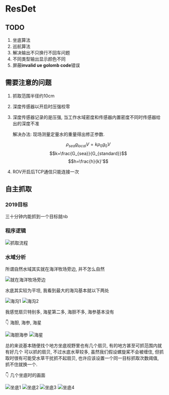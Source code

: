 # ResDet

## TODO

1. 坐底算法
2. 巡航算法
3. 解决输出不只换行不回车问题
4. 不同类型输出显示颜色不同
5. 屏蔽**invalid ue golomb code**错误

## 需要注意的问题

1. 抓取范围半径约10cm
2. 深度传感器以开启时压强校零
3. 深度传感器记录的是压强, 当工作水域密度和传感器内置密度不同时传感器给出的深度不准

   解决办法: 现场测量定量水的重量得出修正参数.

   $$\rho_{sea}g_{local}V=k\rho_0g_0V$$
   $$k=\frac{G_{sea}}{G_{standard}}$$
   $$h=\frac{h}{k}'$$


4. ROV开启后TCP通信只能连接一次

## 自主抓取

### 2019目标

三十分钟内能抓到一个目标就nb

### 程序逻辑

![抓取流程](抓取流程.svg)

### 水域分析

所谓自然水域其实就在海洋牧场旁边, 并不怎么自然

![就在海洋牧场旁边](doc/水域参考视频截图/在海洋牧场旁边.png)

水底其实较为平坦, 我看到最大的海沟基本就以下两处

![海沟1](doc/水域参考视频截图/海沟1.png)
![海沟2](doc/水域参考视频截图/海沟2.png)

我感觉扇贝特别多, 海星第二多, 海胆不多, 海参基本没有

👇 海胆, 海参, 海星

![海胆海参](doc/水域参考视频截图/海胆海参.png)
![海星](doc/水域参考视频截图/海星.png)

总的来说基本随便找个地方坐底视野里也有几个扇贝, 有的地方甚至可抓范围内就有好几个
可以抓的扇贝, 不过水底水草较多, 虽然我们假设螺旋桨不会被缠住, 但抓取时很有可能受水草干扰抓不起扇贝, 也许应该设置一个同一目标抓取次数阈值, 抓不住就换一个.

👇 几个坐底时的画面

![坐底1](doc/水域参考视频截图/坐底1.png)
![坐底2](doc/水域参考视频截图/坐底2.png)
![坐底3](doc/水域参考视频截图/坐底3.png)
![坐底4](doc/水域参考视频截图/坐底4.png)
